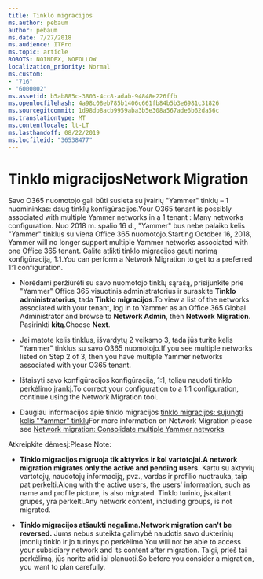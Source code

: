 ```yaml
---
title: Tinklo migracijos
ms.author: pebaum
author: pebaum
ms.date: 7/27/2018
ms.audience: ITPro
ms.topic: article
ROBOTS: NOINDEX, NOFOLLOW
localization_priority: Normal
ms.custom:
- "716"
- "6000002"
ms.assetid: b5ab885c-3803-4cc8-adab-94848e226ffb
ms.openlocfilehash: 4a98c08eb785b1406c661fb84b5b3e6981c31826
ms.sourcegitcommit: 1d98db8acb9959aba3b5e308a567ade6b62da56c
ms.translationtype: MT
ms.contentlocale: lt-LT
ms.lasthandoff: 08/22/2019
ms.locfileid: "36538477"
---
```

# <a name="network-migration"></a><span data-ttu-id="faf0e-102">Tinklo migracijos</span><span class="sxs-lookup"><span data-stu-id="faf0e-102">Network Migration</span></span>

<span data-ttu-id="faf0e-103">Savo O365 nuomotojo gali būti susieta su įvairių "Yammer" tinklų – 1 nuomininkas: daug tinklų konfigūracijos.</span><span class="sxs-lookup"><span data-stu-id="faf0e-103">Your O365 tenant is possibly associated with multiple Yammer networks in a 1 tenant : Many networks configuration.</span></span> <span data-ttu-id="faf0e-104">Nuo 2018 m. spalio 16 d., "Yammer" bus nebe palaiko kelis "Yammer" tinklus su viena Office 365 nuomotojo.</span><span class="sxs-lookup"><span data-stu-id="faf0e-104">Starting October 16, 2018, Yammer will no longer support multiple Yammer networks associated with one Office 365 tenant.</span></span> <span data-ttu-id="faf0e-105">Galite atlikti tinklo migracijos gauti norimą konfigūraciją, 1:1.</span><span class="sxs-lookup"><span data-stu-id="faf0e-105">You can perform a Network Migration to get to a preferred 1:1 configuration.</span></span>
  
- <span data-ttu-id="faf0e-106">Norėdami peržiūrėti su savo nuomotojo tinklų sąrašą, prisijunkite prie "Yammer" Office 365 visuotinis administratorius ir suraskite **Tinklo administratorius**, tada **Tinklo migracijos**.</span><span class="sxs-lookup"><span data-stu-id="faf0e-106">To view a list of the networks associated with your tenant, log in to Yammer as an Office 365 Global Administrator and browse to **Network Admin**, then **Network Migration**.</span></span> <span data-ttu-id="faf0e-107">Pasirinkti **kitą**.</span><span class="sxs-lookup"><span data-stu-id="faf0e-107">Choose **Next**.</span></span>

- <span data-ttu-id="faf0e-108">Jei matote kelis tinklus, išvardytų 2 veiksmo 3, tada jūs turite kelis "Yammer" tinklus su savo O365 nuomotojo.</span><span class="sxs-lookup"><span data-stu-id="faf0e-108">If you see multiple networks listed on Step 2 of 3, then you have multiple Yammer networks associated with your O365 tenant.</span></span>

- <span data-ttu-id="faf0e-109">Ištaisyti savo konfigūracijos konfigūraciją, 1:1, toliau naudoti tinklo perkėlimo įrankį.</span><span class="sxs-lookup"><span data-stu-id="faf0e-109">To correct your configuration to a 1:1 configuration, continue using the Network Migration tool.</span></span>

- <span data-ttu-id="faf0e-110">Daugiau informacijos apie tinklo migracijos [tinklo migracijos: sujungti kelis "Yammer" tinklų](https://support.office.com/article/a22c1b20-9231-4ce2-a916-392b1056d002)</span><span class="sxs-lookup"><span data-stu-id="faf0e-110">For more information on Network Migration please see [Network migration: Consolidate multiple Yammer networks](https://support.office.com/article/a22c1b20-9231-4ce2-a916-392b1056d002)</span></span>

<span data-ttu-id="faf0e-111">Atkreipkite dėmesį:</span><span class="sxs-lookup"><span data-stu-id="faf0e-111">Please Note:</span></span>
  
- <span data-ttu-id="faf0e-112">**Tinklo migracijos migruoja tik aktyvios ir kol vartotojai.**</span><span class="sxs-lookup"><span data-stu-id="faf0e-112">**A network migration migrates only the active and pending users.**</span></span> <span data-ttu-id="faf0e-113">Kartu su aktyvių vartotojų, naudotojų informaciją, pvz., vardas ir profilio nuotrauka, taip pat perkelti.</span><span class="sxs-lookup"><span data-stu-id="faf0e-113">Along with the active users, the users' information, such as name and profile picture, is also migrated.</span></span> <span data-ttu-id="faf0e-114">Tinklo turinio, įskaitant grupes, yra perkelti.</span><span class="sxs-lookup"><span data-stu-id="faf0e-114">Any network content, including groups, is not migrated.</span></span>

- <span data-ttu-id="faf0e-115">**Tinklo migracijos atšaukti negalima.**</span><span class="sxs-lookup"><span data-stu-id="faf0e-115">**Network migration can't be reversed.**</span></span> <span data-ttu-id="faf0e-116">Jums nebus suteikta galimybė naudotis savo dukterinių įmonių tinklo ir jo turinys po perkėlimo.</span><span class="sxs-lookup"><span data-stu-id="faf0e-116">You will not be able to access your subsidiary network and its content after migration.</span></span> <span data-ttu-id="faf0e-117">Taigi, prieš tai perkėlimą, jūs norite atid iai planuoti.</span><span class="sxs-lookup"><span data-stu-id="faf0e-117">So before you consider a migration, you want to plan carefully.</span></span>
